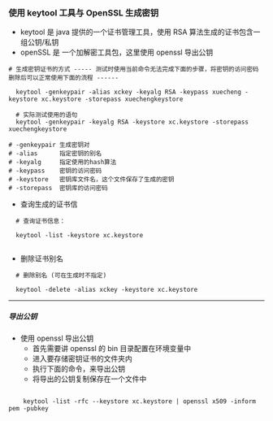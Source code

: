 ### 使用 keytool 工具与 OpenSSL 生成密钥

- keytool 是 java 提供的一个证书管理工具，使用 RSA 算法生成的证书包含一组公钥/私钥
- openSSL 是 一个加解密工具包，这里使用 openssl 导出公钥

```shell
# 生成密钥证书的方式 ----- 测试时使用当前命令无法完成下面的步骤，将密钥的访问密码删除后可以正常使用下面的流程 ------

  keytool -genkeypair -alias xckey -keyalg RSA -keypass xuecheng -keystore xc.keystore -storepass xuechengkeystore
  
  # 实际测试使用的语句
  keytool -genkeypair -keyalg RSA -keystore xc.keystore -storepass xuechengkeystore

# -genkeypair 生成密钥对
# -alias      指定密钥的别名
# -keyalg     指定使用的hash算法
# -keypass    密钥的访问密码
# -keystore   密钥库文件名，这个文件保存了生成的密钥
# -storepass  密钥库的访问密码
```
- 查询生成的证书信
```shell
  # 查询证书信息：
  
  keytool -list -keystore xc.keystore
  
```
- 删除证书别名
```shell
  # 删除别名 (可在生成时不指定)
  
  keytool -delete -alias xckey -keystore xc.keystore

```
-------------------------------------------------------
##### 导出公钥

- 使用 openssl 导出公钥
    + 首先需要讲 openssl 的 bin 目录配置在环境变量中
    + 进入要存储密钥证书的文件夹内
    + 执行下面的命令，来导出公钥
    + 将导出的公钥复制保存在一个文件中

```shell
    
    keytool -list -rfc --keystore xc.keystore | openssl x509 -inform pem -pubkey
    
```

